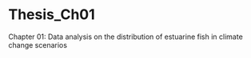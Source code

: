 # Thesis_Ch01
Chapter 01: Data analysis on the distribution of estuarine fish in climate change scenarios
